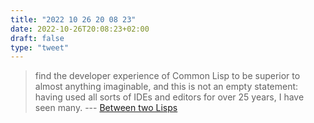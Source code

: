 ```yaml
---
title: "2022 10 26 20 08 23"
date: 2022-10-26T20:08:23+02:00
draft: false
type: "tweet"
---
```

>  find the developer experience of Common Lisp to be superior to almost anything imaginable, and this is not an empty statement: having used all sorts of IDEs and editors for over 25 years, I have seen many. --- [Between two Lisps](https://ane.iki.fi/2020/10/05/between-two-lisps.html)

